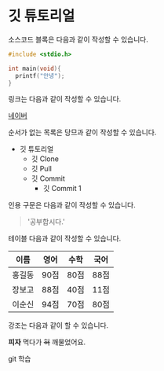 # 깃 튜토리얼

소스코드 블록은 다음과 같이 작성할 수 있습니다.

```c
#include <stdio.h>

int main(void){
  printf("안녕");
}

```

링크는 다음과 같이 작성할 수 있습니다.

[네이버](http://www.navver.com)

순서가 없는 목록은 당므과 같이 작성할 수 있습니다.

* 깃 튜토리얼
  * 깃 Clone
  * 깃 Pull
  * 깃 Commit
    * 깃 Commit 1

인용 구문은 다음과 같이 작성할 수 있습니다.

>'공부합시다.' 


테이블 다음과 같이 작성할 수 있습니다.

이름|영어|수학|국어|
---|---|---|---|
홍길동|90점|80점|88점|
장보고|88점|40점|11점|
이순신|94점|70점|80점|

강조는 다음과 같이 할 수 있습니다.


**피자** 먹다가 ~~혀~~ 깨물었어요.



git 학습
